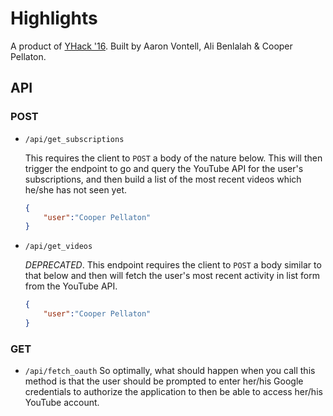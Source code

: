 # Highlights

A product of [YHack '16](http://www.yhack.org/). Built by Aaron Vontell, Ali Benlalah & Cooper Pellaton.

## API

### POST

- `/api/get_subscriptions`

    This requires the client to `POST` a body of the nature below. This will then trigger the endpoint to go and query the YouTube API for the user's subscriptions, and then build a list of the most recent videos which he/she has not seen yet.
    ```json
    {
        "user":"Cooper Pellaton"
    }
    ```

- `/api/get_videos`

    *DEPRECATED*. This endpoint requires the client to `POST` a body similar to that below and then will fetch the user's most recent activity in list form from the YouTube API.
    ```json
    {
        "user":"Cooper Pellaton"
    }
    ```

### GET

-  `/api/fetch_oauth`
    So optimally, what should happen when you call this method is that the user should be prompted to enter her/his Google credentials to authorize the application to then be able to access her/his YouTube account. 
